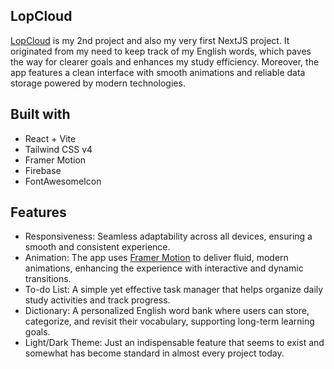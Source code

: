 ## LopCloud

[LopCloud](https://lopcloud.vercel.app) is my 2nd project and also my very first NextJS project. It originated from my need to keep track of my English words, which paves the way for clearer goals and enhances my study efficiency. Moreover, the app features a clean interface with smooth animations and reliable data storage powered by modern technologies.

## Built with
+ React + Vite
+ Tailwind CSS v4
+ Framer Motion
+ Firebase
+ FontAwesomeIcon

## Features
+ Responsiveness: Seamless adaptability across all devices, ensuring a smooth and consistent experience.
+ Animation: The app uses [Framer Motion](https://motion.dev) to deliver fluid, modern animations, enhancing the experience with interactive and dynamic transitions.
+ To-do List: A simple yet effective task manager that helps organize daily study activities and track progress.
+ Dictionary: A personalized English word bank where users can store, categorize, and revisit their vocabulary, supporting long-term learning goals.
+ Light/Dark Theme: Just an indispensable feature that seems to exist and somewhat has become standard in almost every project today.
